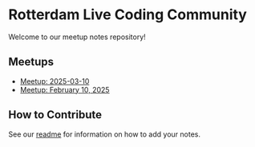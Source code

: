 # Rotterdam Live Coding Community

Welcome to our meetup notes repository!

## Meetups

- [Meetup: 2025-03-10](meetups/2025-03-10.md)
- [Meetup: February 10, 2025](meetups/2025-02-10.md)

## How to Contribute

See our [readme](README.md) for information on how to add your notes.

